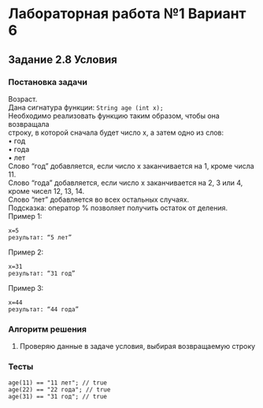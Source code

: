 
# Лабораторная работа №1 Вариант 6
## Задание 2.8 Условия


### Постановка задачи
Возраст.  
Дана сигнатура функции: `String age (int x);`  
Необходимо реализовать функцию таким образом, чтобы она возвращала  
строку, в которой сначала будет число х, а затем одно из слов:  
• год  
• года  
• лет  
Слово “год” добавляется, если число х заканчивается на 1, кроме числа 11.  
Слово “года” добавляется, если число х заканчивается на 2, 3 или 4, кроме чисел 12, 13, 14.  
Слово “лет” добавляется во всех остальных случаях.  
Подсказка: оператор % позволяет получить остаток от деления.  
Пример 1:  
```
x=5
результат: “5 лет”
```
Пример 2:  
```
x=31
результат: “31 год”
```
Пример 3:  
```
x=44
результат: “44 года”
```

### Алгоритм решения
1. Проверяю данные в задаче условия, выбирая возвращаемую строку

### Тесты
```
age(11) == "11 лет"; // true
age(22) == "22 года"; // true
age(31) == "31 год"; // true
```